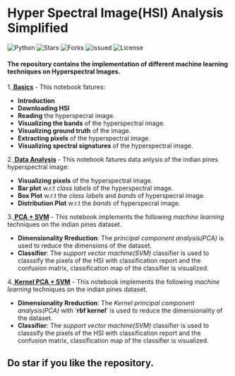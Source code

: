 # Hyper Spectral Image(HSI) Analysis Simplified
  ![Python](https://img.shields.io/badge/Python-3.6-green.svg)
  ![Stars](https://img.shields.io/github/stars/syamkakarla98/Hyper-Spectral-Image-Analysis-Simplified)
  ![Forks]( https://img.shields.io/github/forks/syamkakarla98/Hyper-Spectral-Image-Analysis-Simplified)
  ![issued](https://img.shields.io/github/issues/syamkakarla98/Hyper-Spectral-Image-Analysis-Simplified)
  ![License](https://img.shields.io/github/license/syamkakarla98/Hyperspectral_Image_Analysis_Simplified)
  <!-- [![Downloads](https://img.shields.io/github/downloads/syamkakarla98/Hyperspectral_Image_Analysis_Simplified/total.svg)](https://github.com/syamkakarla98/Hyperspectral_Image_Analysis_Simplified)
-->
  
#### The repository contains the implementation of different machine learning techniques on Hyperspectral Images.

1.[ **Basics**](https://github.com/syamkakarla98/Hyperspectral_Image_Analysis_Simplified/blob/master/Basics.ipynb) - This notebook fatures:
  * **Introduction**
  * **Downloading HSI**
  * **Reading** the hyperspecral image.
  * **Visualizing the bands** of the hyperspectral image.
  * **Visualizing ground truth** of the image.
  * **Extracting pixels** of the hyperspectral image.
  * **Visualizing spectral signatures** of the hyperspectral image.
  
2.[ **Data Analysis**](https://github.com/syamkakarla98/Hyperspectral_Image_Analysis_Simplified/blob/master/Data%20Analysis.ipynb) - This notebook fatures data anlysis of the indian pines hyperspectral image:
  * **Visualizing pixels** of the hyperspectral image.
  * **Bar plot** w.r.t _class labels_ of the hyperspectral image.
  * **Box Plot** w.r.t the _class labels_ and _bands_ of hyperspecral image.
  * **Distribution Plot** w.r.t the _bands_ of hyperspecral image.

3.[ **PCA + SVM**](https://github.com/syamkakarla98/Hyperspectral_Image_Analysis_Simplified/blob/master/PCA%2BSVM.ipynb) - This notebook implements the following _machine learning_ techniques on the indian pines dataset.
  * **Dimensionality Rreduction**: The _principal component analysis(PCA)_ is used to reduce the dimensions of the dataset.
  * **Classifier**: The _support vector machine(SVM)_ classifier is used to classsify the pixels of the HSI with classification report and the confusion matrix, classification map of the classifier is visualized.
  
 4.[ **Kernel PCA + SVM**](https://github.com/syamkakarla98/Hyperspectral_Image_Analysis_Simplified/blob/master/kernel%20PCA%2BSVM.ipynb.)  - This notebook implements the following _machine learning_ techniques on the indian pines dataset.
  * **Dimensionality Rreduction**: The _Kernel principal component analysis(PCA)_  with '**rbf kernel**' is used to reduce the dimensionality of the dataset.
  * **Classifier**: The _support vector machine(SVM)_ classifier is used to classsify the pixels of the HSI with classification report and the confusion matrix, classification map of the classifier is visualized.


## Do star if you like the repository.

